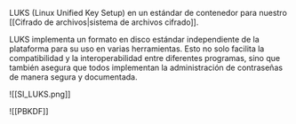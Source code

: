 LUKS (Linux Unified Key Setup) en un estándar de contenedor para nuestro [[Cifrado de archivos|sistema de archivos cifrado]].

LUKS implementa un formato en disco estándar independiente de la plataforma para su uso en varias herramientas. Esto no solo facilita la compatibilidad y la interoperabilidad entre diferentes programas, sino que también asegura que todos implementan la administración de contraseñas de manera segura y documentada.

![[SI_LUKS.png]]

![[PBKDF]]